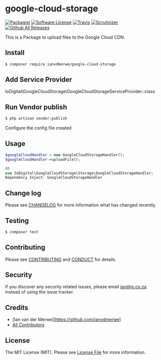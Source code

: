 # google-cloud-storage

[![Packagist](https://img.shields.io/packagist/v/ianvdmerwe/google-cloud-storage.svg)]()
[![Software License][ico-license]](LICENSE.md)
[![Travis](https://img.shields.io/travis/ianvdmerwe/google-cloud-storage.svg)]()
[![Scrutinizer](https://img.shields.io/scrutinizer/g/ianvdmerwe/google-cloud-storage.svg)]()
[![Github All Releases](https://img.shields.io/github/downloads/ianvdmerwe/google-cloud-storage/total.svg)]()

This is a Package to upload files to the Google Cloud CDN.

## Install

``` bash
$ composer require ianvdmerwe/google-cloud-storage
```

## Add Service Provider

IoDigital\GoogleCloudStorage\GoogleCloudStorageServiceProvider::class

## Run Vendor publish

``` bash
$ php artisan vendor:publish

```

Configure the config file created

## Usage

``` php
$googleCloudHandler = new GoogleCloudStorageHandler();
$googleCloudHandler->uploadFile();

OR
use IoDigital\GoogleCloudStorage\Storage\GoogleCloudStorageHandler;
Dependency Inject: GoogleCloudStorageHandler
```

## Change log

Please see [CHANGELOG](CHANGELOG.md) for more information what has changed recently.

## Testing

``` bash
$ composer test
```

## Contributing

Please see [CONTRIBUTING](CONTRIBUTING.md) and [CONDUCT](CONDUCT.md) for details.

## Security

If you discover any security related issues, please email ian@io.co.za instead of using the issue tracker.

## Credits

- [Ian van der Merwe][https://github.com/ianvdmerwe]
- [All Contributors][link-contributors]

## License

The MIT License (MIT). Please see [License File](LICENSE.md) for more information.

[ico-version]: https://img.shields.io/packagist/v/:vendor/:package_name.svg?style=flat-square
[ico-license]: https://img.shields.io/badge/license-MIT-brightgreen.svg?style=flat-square
[ico-travis]: https://img.shields.io/travis/:vendor/:package_name/master.svg?style=flat-square
[ico-scrutinizer]: https://img.shields.io/scrutinizer/coverage/g/:vendor/:package_name.svg?style=flat-square
[ico-code-quality]: https://img.shields.io/scrutinizer/g/:vendor/:package_name.svg?style=flat-square
[ico-downloads]: https://img.shields.io/packagist/dt/:vendor/:package_name.svg?style=flat-square

[link-packagist]: https://packagist.org/packages/:vendor/:package_name
[link-travis]: https://travis-ci.org/:vendor/:package_name
[link-scrutinizer]: https://scrutinizer-ci.com/g/:vendor/:package_name/code-structure
[link-code-quality]: https://scrutinizer-ci.com/g/:vendor/:package_name
[link-downloads]: https://packagist.org/packages/:vendor/:package_name
[link-author]: https://github.com/:author_username
[link-contributors]: ../../contributors
